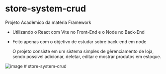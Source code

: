 ﻿# store-system-crud

Projeto Acadêmico da matéria Framework 

- Utilizando o React com Vite no Front-End e o Node no Back-End
- Feito apenas com o objetivo de estudar sobre back-end em node

  O projeto consiste em um sistema simples de gêrenciamento de loja, sendo possível adicionar, deletar, editar e mostrar produtos em estoque.

  
![image](https://github.com/user-attachments/assets/af56f707-178c-4526-af73-87f0b7322f2d)
#   s t o r e - s y s t e m - c r u d  
 
